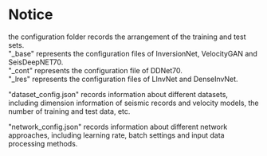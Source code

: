 # Notice

the configuration folder records the arrangement of the training and test sets.  
"_base" represents the configuration files of InversionNet, VelocityGAN and SeisDeepNET70.  
"_cont" represents the configuration file of DDNet70.  
"_lres" represents the configuration files of LInvNet and DenseInvNet.  

"dataset_config.json" records information about different datasets, including dimension information of seismic records and velocity models, the number of training and test data, etc.  

"network_config.json" records information about different network approaches, including learning rate, batch settings and input data processing methods.  
